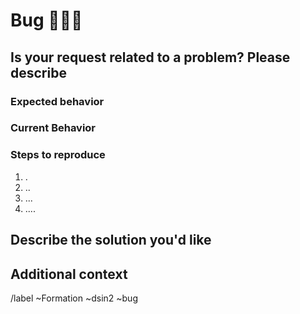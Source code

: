# Bug 🐛🐞🐛

## Is your request related to a problem? Please describe

### Expected behavior

### Current Behavior

### Steps to reproduce

1. .
2. ..
3. ...
4. ....

## Describe the solution you'd like

## Additional context

/label ~Formation ~dsin2 ~bug
